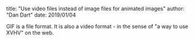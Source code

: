 title: "Use video files instead of image files for animated images"
author: "Dan Dart"
date: 2019/01/04

GIF is a file format. It is also a video format - in the sense of "a way to use XVHV" on the web.

